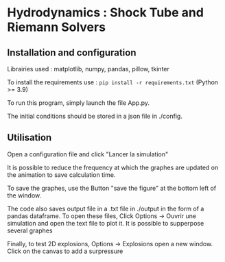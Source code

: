 # Hydrodynamics : Shock Tube and Riemann Solvers

## Installation and configuration

Librairies used : matplotlib, numpy, pandas, pillow, tkinter

To install the requirements use : `pip install -r requirements.txt` (Python >= 3.9)

To run this program, simply launch the file App.py. 

The initial conditions should be stored in a json file in ./config.

## Utilisation

Open a configuration file and click "Lancer la simulation"

It is possible to reduce the frequency at which the graphes are updated on the animation to save calculation time.

To save the graphes, use the Button "save the figure" at the bottom left of the window.

The code also saves output file in a .txt file in ./output in the form of a pandas dataframe.
To open these files, Click Options -> Ouvrir une simulation and open the text file to plot it. It is possible to supperpose several graphes

Finally, to test 2D explosions, Options -> Explosions open a new window. Click on the canvas to add a surpressure

